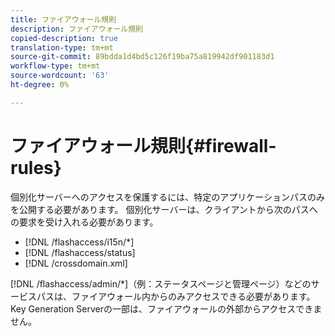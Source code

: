 ```yaml
---
title: ファイアウォール規則
description: ファイアウォール規則
copied-description: true
translation-type: tm+mt
source-git-commit: 89bdda1d4bd5c126f19ba75a819942df901183d1
workflow-type: tm+mt
source-wordcount: '63'
ht-degree: 0%

---
```



# ファイアウォール規則{#firewall-rules}

個別化サーバーへのアクセスを保護するには、特定のアプリケーションパスのみを公開する必要があります。 個別化サーバーは、クライアントから次のパスへの要求を受け入れる必要があります。

* [!DNL /flashaccess/i15n/*]
* [!DNL /flashaccess/status]
* [!DNL /crossdomain.xml]

[!DNL /flashaccess/admin/*]（例：ステータスページと管理ページ）などのサービスパスは、ファイアウォール内からのみアクセスできる必要があります。 Key Generation Serverの一部は、ファイアウォールの外部からアクセスできません。
